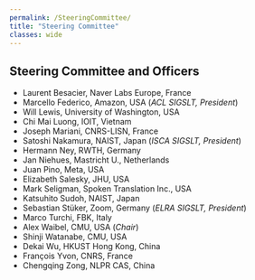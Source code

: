 ```yaml
---
permalink: /SteeringCommittee/
title: "Steering Committee"
classes: wide
---
```


## Steering Committee and Officers

  * Laurent Besacier, Naver Labs Europe, France 
  * Marcello Federico, Amazon, USA (*ACL SIGSLT, President*) 
  * Will Lewis, University of Washington, USA
  * Chi Mai Luong, IOIT, Vietnam
  * Joseph Mariani, CNRS-LISN, France 
  * Satoshi Nakamura, NAIST, Japan (*ISCA SIGSLT, President*)
  * Hermann Ney, RWTH, Germany
  * Jan Niehues, Mastricht U., Netherlands
  * Juan Pino, Meta, USA
  * Elizabeth Salesky, JHU, USA
  * Mark Seligman, Spoken Translation Inc., USA
  * Katsuhito Sudoh, NAIST, Japan
  * Sebastian Stüker, Zoom, Germany (*ELRA SIGSLT, President*)
  * Marco Turchi, FBK, Italy 
  * Alex Waibel, CMU, USA (*Chair*)
  * Shinji Watanabe, CMU, USA
  * Dekai Wu, HKUST Hong Kong, China
  * François Yvon, CNRS, France
  * Chengqing Zong, NLPR CAS, China

